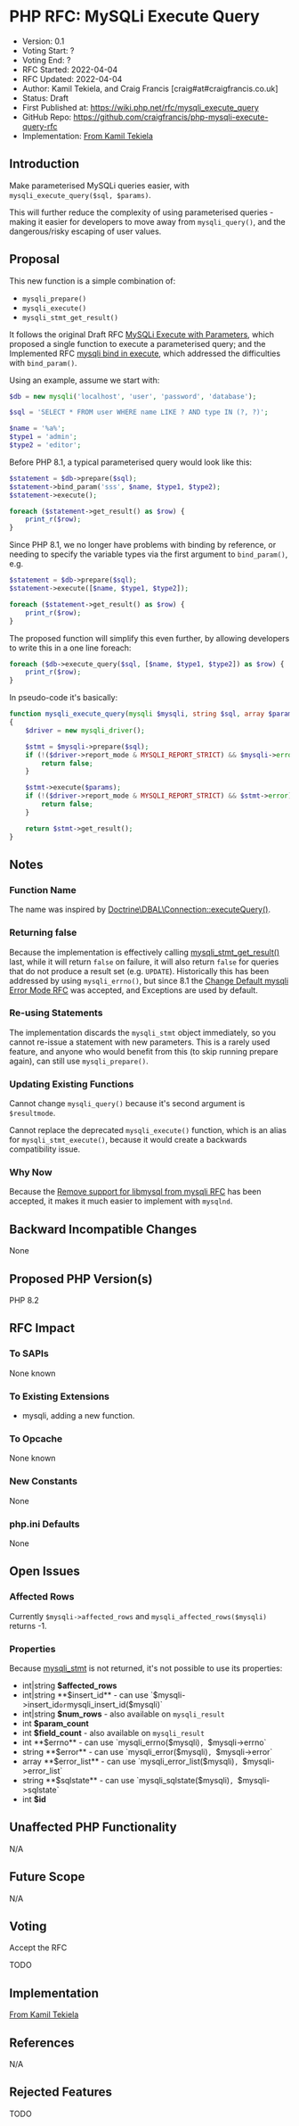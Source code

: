 # PHP RFC: MySQLi Execute Query

* Version: 0.1
* Voting Start: ?
* Voting End: ?
* RFC Started: 2022-04-04
* RFC Updated: 2022-04-04
* Author: Kamil Tekiela, and Craig Francis [craig#at#craigfrancis.co.uk]
* Status: Draft
* First Published at: https://wiki.php.net/rfc/mysqli_execute_query
* GitHub Repo: https://github.com/craigfrancis/php-mysqli-execute-query-rfc
* Implementation: [From Kamil Tekiela](https://github.com/php/php-src/compare/master...kamil-tekiela:execute_query)

## Introduction

Make parameterised MySQLi queries easier, with `mysqli_execute_query($sql, $params)`.

This will further reduce the complexity of using parameterised queries - making it easier for developers to move away from `mysqli_query()`, and the dangerous/risky escaping of user values.

## Proposal

This new function is a simple combination of:

- `mysqli_prepare()`
- `mysqli_execute()`
- `mysqli_stmt_get_result()`

It follows the original Draft RFC [MySQLi Execute with Parameters](https://wiki.php.net/rfc/mysqli_execute_parameters), which proposed a single function to execute a parameterised query; and the Implemented RFC [mysqli bind in execute](https://wiki.php.net/rfc/mysqli_bind_in_execute), which addressed the difficulties with `bind_param()`.

Using an example, assume we start with:

```php
$db = new mysqli('localhost', 'user', 'password', 'database');

$sql = 'SELECT * FROM user WHERE name LIKE ? AND type IN (?, ?)';

$name = '%a%';
$type1 = 'admin';
$type2 = 'editor';
```

Before PHP 8.1, a typical parameterised query would look like this:

```php
$statement = $db->prepare($sql);
$statement->bind_param('sss', $name, $type1, $type2);
$statement->execute();

foreach ($statement->get_result() as $row) {
    print_r($row);
}
```

Since PHP 8.1, we no longer have problems with binding by reference, or needing to specify the variable types via the first argument to `bind_param()`, e.g.

```php
$statement = $db->prepare($sql);
$statement->execute([$name, $type1, $type2]);

foreach ($statement->get_result() as $row) {
    print_r($row);
}
```

The proposed function will simplify this even further, by allowing developers to write this in a one line foreach:

```php
foreach ($db->execute_query($sql, [$name, $type1, $type2]) as $row) {
    print_r($row);
}
```

In pseudo-code it's basically:

```php
function mysqli_execute_query(mysqli $mysqli, string $sql, array $params = null)
{
    $driver = new mysqli_driver();

    $stmt = $mysqli->prepare($sql);
    if (!($driver->report_mode & MYSQLI_REPORT_STRICT) && $mysqli->error) {
        return false;
    }

    $stmt->execute($params);
    if (!($driver->report_mode & MYSQLI_REPORT_STRICT) && $stmt->error) {
        return false;
    }

    return $stmt->get_result();
}
```

## Notes

### Function Name

The name was inspired by [Doctrine\DBAL\Connection::executeQuery()](https://www.doctrine-project.org/projects/doctrine-dbal/en/latest/reference/data-retrieval-and-manipulation.html#executequery).

### Returning false

Because the implementation is effectively calling [mysqli_stmt_get_result()](https://www.php.net/mysqli_stmt_get_result) last, while it will return `false` on failure, it will also return `false` for queries that do not produce a result set (e.g. `UPDATE`). Historically this has been addressed by using `mysqli_errno()`, but since 8.1 the [Change Default mysqli Error Mode RFC](https://wiki.php.net/rfc/mysqli_default_errmode) was accepted, and Exceptions are used by default.

### Re-using Statements

The implementation discards the `mysqli_stmt` object immediately, so you cannot re-issue a statement with new parameters. This is a rarely used feature, and anyone who would benefit from this (to skip running prepare again), can still use `mysqli_prepare()`.

### Updating Existing Functions

Cannot change `mysqli_query()` because it's second argument is `$resultmode`.

Cannot replace the deprecated `mysqli_execute()` function, which is an alias for `mysqli_stmt_execute()`, because it would create a backwards compatibility issue.

### Why Now

Because the [Remove support for libmysql from mysqli RFC](https://wiki.php.net/rfc/mysqli_support_for_libmysql) has been accepted, it makes it much easier to implement with `mysqlnd`.

## Backward Incompatible Changes

None

## Proposed PHP Version(s)

PHP 8.2

## RFC Impact

### To SAPIs

None known

### To Existing Extensions

- mysqli, adding a new function.

### To Opcache

None known

### New Constants

None

### php.ini Defaults

None

## Open Issues

### Affected Rows

Currently `$mysqli->affected_rows` and `mysqli_affected_rows($mysqli)` returns -1.

### Properties

Because [mysqli_stmt](https://www.php.net/manual/en/class.mysqli-stmt.php) is not returned, it's not possible to use its properties:

- int|string **$affected_rows**
- int|string **$insert_id** - can use `$mysqli->insert_id` or `mysqli_insert_id($mysqli)`
- int|string **$num_rows** - also available on `mysqli_result`
- int **$param_count**
- int **$field_count** - also available on `mysqli_result`
- int **$errno** - can use `mysqli_errno($mysqli)`, `$mysqli->errno`
- string **$error** - can use `mysqli_error($mysqli)`, `$mysqli->error`
- array **$error_list** - can use `mysqli_error_list($mysqli)`, `$mysqli->error_list`
- string **$sqlstate** - can use `mysqli_sqlstate($mysqli)`, `$mysqli->sqlstate`
- int **$id**

## Unaffected PHP Functionality

N/A

## Future Scope

N/A

## Voting

Accept the RFC

TODO

## Implementation

[From Kamil Tekiela](https://github.com/php/php-src/compare/master...kamil-tekiela:execute_query)

## References

N/A

## Rejected Features

TODO
